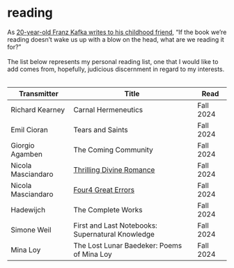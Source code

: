 # reading

<aside>As <a href="https://www.themarginalian.org/2014/06/06/kafka-on-books-and-reading/">20-year-old Franz Kafka writes to his childhood friend</a>, “If the book we’re reading doesn’t wake us up with a blow on the head, what are we reading it for?”<br><br>The list below represents my personal reading list, one that I would like to add comes from, hopefully, judicious discernment in regard to my interests.</aside><br>

<table>
  <thead>
    <tr>
      <th scope="col">Transmitter</th>
      <th scope="col">Title</th>
      <th scope="col">Read</th>
    </tr>
  </thead>
  <tbody>
    <tr>
      <td>Richard Kearney</td>
      <td>Carnal Hermeneutics</td>
      <td>Fall 2024</td>
    </tr>
    <tr>
      <td>Emil Cioran</td>
      <td>Tears and Saints</td>
      <td>Fall 2024</td>
    </tr>
    <tr>
      <td>Giorgio Agamben</td>
      <td>The Coming Community</td>
      <td>Fall 2024</td>
    </tr>
    <tr>
      <td>Nicola Masciandaro</td>
      <td><a href="https://www.academia.edu/18855595/Thrilling_Divine_Romance">Thrilling Divine Romance</a></td>
      <td>Fall 2024</td>
    </tr>
    <tr>
      <td>Nicola Masciandaro</td>
      <td><a href="https://www.academia.edu/115515436/Four4_Great_Errors">Four4 Great Errors</a></td>
      <td>Fall 2024</td>
    </tr>
    <tr>
      <td>Hadewijch</td>
      <td>The Complete Works</td>
      <td>Fall 2024</td>
    </tr>
    <tr>
      <td>Simone Weil</td>
      <td>First and Last Notebooks: Supernatural Knowledge</td>
      <td>Fall 2024</td>
    </tr>
    <tr>
      <td>Mina Loy</td>
      <td>The Lost Lunar Baedeker: Poems of Mina Loy</td>
      <td>Fall 2024</td>
    </tr>
  </tbody>
<!-- 
  <tfoot>
    <tr>
      <th></th>
      <td></td>
    </tr>
  </tfoot>
 -->
</table>